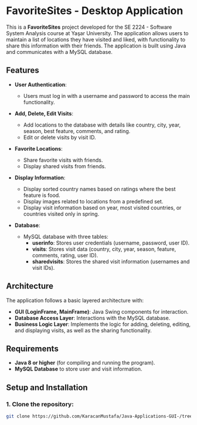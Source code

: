 # FavoriteSites - Desktop Application

This is a **FavoriteSites** project developed for the SE 2224 - Software System Analysis course at Yaşar University. The application allows users to maintain a list of locations they have visited and liked, with functionality to share this information with their friends. The application is built using Java and communicates with a MySQL database.

## Features

- **User Authentication**: 
  - Users must log in with a username and password to access the main functionality.
  
- **Add, Delete, Edit Visits**:
  - Add locations to the database with details like country, city, year, season, best feature, comments, and rating.
  - Edit or delete visits by visit ID.

- **Favorite Locations**:
  - Share favorite visits with friends.
  - Display shared visits from friends.

- **Display Information**:
  - Display sorted country names based on ratings where the best feature is food.
  - Display images related to locations from a predefined set.
  - Display visit information based on year, most visited countries, or countries visited only in spring.

- **Database**:
  - MySQL database with three tables: 
    - **userinfo**: Stores user credentials (username, password, user ID).
    - **visits**: Stores visit data (country, city, year, season, feature, comments, rating, user ID).
    - **sharedvisits**: Stores the shared visit information (usernames and visit IDs).

## Architecture

The application follows a basic layered architecture with:
- **GUI (LoginFrame, MainFrame)**: Java Swing components for interaction.
- **Database Access Layer**: Interactions with the MySQL database.
- **Business Logic Layer**: Implements the logic for adding, deleting, editing, and displaying visits, as well as the sharing functionality.

## Requirements

- **Java 8 or higher** (for compiling and running the program).
- **MySQL Database** to store user and visit information.

## Setup and Installation

### 1. Clone the repository:
```bash
git clone https://github.com/KaracanMustafa/Java-Applications-GUI-/tree/main/FavoriteSitesGUI
